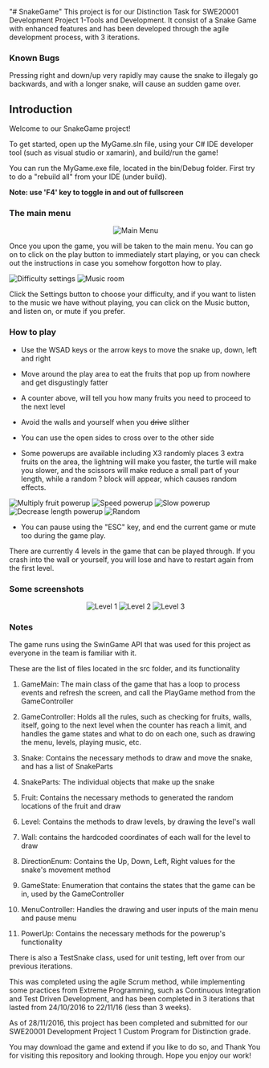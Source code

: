 "# SnakeGame" 
This project is for our Distinction Task for SWE20001 Development Project 1-Tools and Development.
It consist of a Snake Game with enhanced features and has been developed through the agile development process, with 3 iterations.

### Known Bugs ###

Pressing right and down/up very rapidly may cause the snake to illegaly go backwards, and with a longer snake, will cause an sudden game over.

## Introduction ##

Welcome to our SnakeGame project! 

To get started, open up the MyGame.sln file, using your C# IDE developer tool (such as visual studio or xamarin), and build/run the game!

You can run the MyGame.exe file, located in the bin/Debug folder. First try to do a "rebuild all" from your IDE (under build).

**Note: use 'F4' key to toggle in and out of fullscreen**

### The main menu ###

<p align="center">
<img src="https://github.com/dandynood/SnakeGame/wiki/images/mainmenu.PNG" alt="Main Menu"/>
</p>

Once you upon the game, you will be taken to the main menu. You can go on to click on the play button to immediately start playing, or you can check out the instructions in case you somehow forgotton how to play.

<p align="left">
<img src="https://github.com/dandynood/SnakeGame/wiki/images/settings.PNG" alt="Difficulty settings"/>
<img src="https://github.com/dandynood/SnakeGame/wiki/images/music.PNG" alt="Music room"/>
</p>

Click the Settings button to choose your difficulty, and if you want to listen to the music we have without playing, you can click on the Music button, and listen on, or mute if you prefer.

### How to play ###

- Use the WSAD keys or the arrow keys to move the snake up, down, left and right

- Move around the play area to eat the fruits that pop up from nowhere and get disgustingly fatter

- A counter above, will tell you how many fruits you need to proceed to the next level

- Avoid the walls and yourself when you ~~drive~~ slither

- You can use the open sides to cross over to the other side

- Some powerups are available including X3 randomly places 3 extra fruits on the area, the lightning will make you faster, the turtle will make you slower, and the scissors will make reduce a small part of your length, while a random ? block will appear, which causes random effects.
<p align="left">
<img src="https://github.com/dandynood/SnakeGame/wiki/images/multiplyfruit.png" alt="Multiply fruit powerup"/>
<img src="https://github.com/dandynood/SnakeGame/wiki/images/lightning.png" alt="Speed powerup"/>
<img src="https://github.com/dandynood/SnakeGame/wiki/images/turtle.png" alt="Slow powerup"/>
<img src="https://github.com/dandynood/SnakeGame/wiki/images/scissors.png" alt="Decrease length powerup"/>
<img src="https://github.com/dandynood/SnakeGame/wiki/images/question.png" alt="Random"/>
</p>

- You can pause using the "ESC" key, and end the current game or mute too during the game play.

There are currently 4 levels in the game that can be played through. If you crash into the wall or yourself, you will lose and have to restart again from the first level.

### Some screenshots ###
<p align="center">
<img src="https://github.com/dandynood/SnakeGame/wiki/images/level1.PNG" alt="Level 1"/>
<img src="https://github.com/dandynood/SnakeGame/wiki/images/level2.PNG" alt="Level 2"/>
<img src="https://github.com/dandynood/SnakeGame/wiki/images/level3.PNG" alt="Level 3"/>
</p>

### Notes ###

The game runs using the SwinGame API that was used for this project as everyone in the team is familiar with it.

These are the list of files located in the src folder, and its functionality

1. GameMain: The main class of the game that has a loop to process events and refresh the screen, and call the PlayGame method from the GameController

2. GameController: Holds all the rules, such as checking for fruits, walls, itself, going to the next level when the counter has reach a limit, and handles the game states and what to do on each one, such as drawing the menu, levels, playing music, etc.

3. Snake: Contains the necessary methods to draw and move the snake, and has a list of SnakeParts

4. SnakeParts: The individual objects that make up the snake

5. Fruit: Contains the necessary methods to generated the random locations of the fruit and draw

6. Level: Contains the methods to draw levels, by drawing the level's wall

7. Wall: contains the hardcoded coordinates of each wall for the level to draw

8. DirectionEnum: Contains the Up, Down, Left, Right values for the snake's movement method

9. GameState: Enumeration that contains the states that the game can be in, used by the GameController

10. MenuController: Handles the drawing and user inputs of the main menu and pause menu

11. PowerUp: Contains the necessary methods for the powerup's functionality

There is also a TestSnake class, used for unit testing, left over from our previous iterations.

This was completed using the agile Scrum method, while implementing some practices from Extreme Programming, such as Continuous Integration and Test Driven Development, and has been completed in 3 iterations that lasted from 24/10/2016 to 22/11/16 (less than 3 weeks).

As of 28/11/2016, this project has been completed and submitted for our SWE20001 Development Project 1 Custom Program for Distinction grade.

You may download the game and extend if you like to do so, and Thank You for visiting this repository and looking through.
Hope you enjoy our work!
